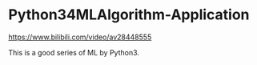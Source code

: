 # Python34MLAlgorithm-Application


https://www.bilibili.com/video/av28448555

This is a good series of ML by Python3.
